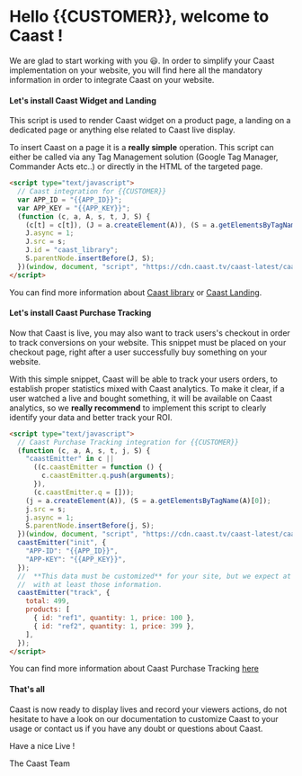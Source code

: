 # Hello {{CUSTOMER}}, welcome to Caast ! <!-- {docsify-ignore-all} -->

We are glad to start working with you 😃. In order to simplify your Caast implementation on your website, you will find here all the mandatory information in order to integrate Caast on your website.

#### Let's install Caast Widget and Landing

This script is used to render Caast widget on a product page, a landing on a dedicated page or anything else related to Caast live display.

To insert Caast on a page it is a **really simple** operation. This script can either be called via any Tag Management solution (Google Tag Manager, Commander Acts etc..) or directly in the HTML of the targeted page.

```html
<script type="text/javascript">
  // Caast integration for {{CUSTOMER}}
  var APP_ID = "{{APP_ID}}";
  var APP_KEY = "{{APP_KEY}}";
  (function (c, a, A, s, t, J, S) {
    (c[t] = c[t]), (J = a.createElement(A)), (S = a.getElementsByTagName(A)[0]);
    J.async = 1;
    J.src = s;
    J.id = "caast_library";
    S.parentNode.insertBefore(J, S);
  })(window, document, "script", "https://cdn.caast.tv/caast-latest/caast.js?APP_ID=" + APP_ID + "&APP_KEY=" + APP_KEY, "caast");
</script>
```

You can find more information about [Caast library](library/README.md) or [Caast Landing](library/landing.md).

#### Let's install Caast Purchase Tracking

Now that Caast is live, you may also want to track users's checkout in order to track conversions on your website. This snippet must be placed on your checkout page, right after a user successfully buy something on your website.

With this simple snippet, Caast will be able to track your users orders, to establish proper statistics mixed with Caast analytics. To make it clear, if a user watched a live and bought something, it will be available on Caast analytics, so we **really recommend** to implement this script to clearly identify your data and better track your ROI.

```html
<script type="text/javascript">
  // Caast Purchase Tracking integration for {{CUSTOMER}}
  (function (c, a, A, s, t, j, S) {
    "caastEmitter" in c ||
      ((c.caastEmitter = function () {
        c.caastEmitter.q.push(arguments);
      }),
      (c.caastEmitter.q = []));
    (j = a.createElement(A)), (S = a.getElementsByTagName(A)[0]);
    j.src = s;
    j.async = 1;
    S.parentNode.insertBefore(j, S);
  })(window, document, "script", "https://cdn.caast.tv/caast-latest/caastEmitter.js", "caastEmitter");
  caastEmitter("init", {
    "APP-ID": "{{APP_ID}}",
    "APP-KEY": "{{APP_KEY}}",
  });
  //  **This data must be customized** for your site, but we expect at least a total and an array of products
  //  with at least those information.
  caastEmitter("track", {
    total: 499,
    products: [
      { id: "ref1", quantity: 1, price: 100 },
      { id: "ref2", quantity: 1, price: 399 },
    ],
  });
</script>
```

You can find more information about Caast Purchase Tracking [here](emitter/README.md)

#### That's all

Caast is now ready to display lives and record your viewers actions, do not hesitate to have a look on our documentation to customize Caast to your usage or contact us if you have any doubt or questions about Caast.

Have a nice Live !

The Caast Team
